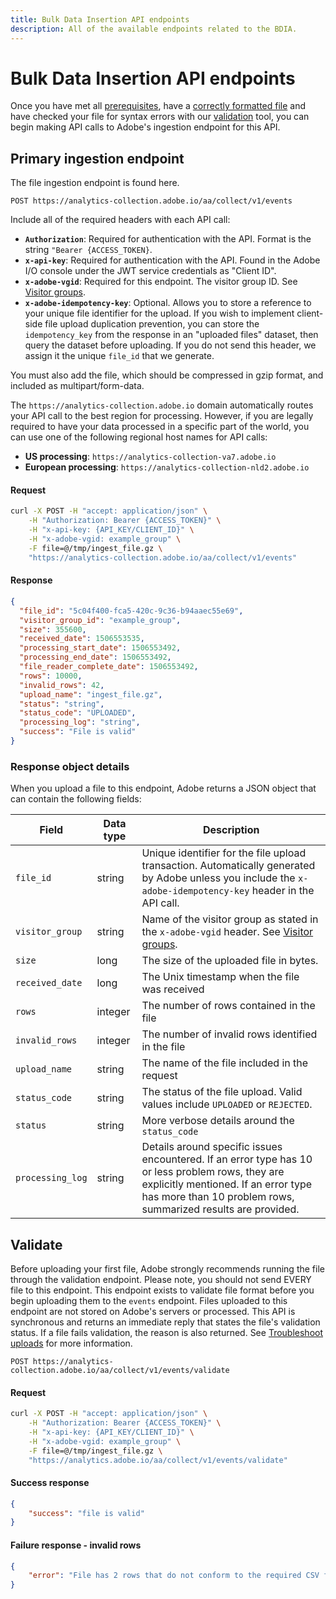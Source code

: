 ```yaml
---
title: Bulk Data Insertion API endpoints
description: All of the available endpoints related to the BDIA.
---
```


# Bulk Data Insertion API endpoints

Once you have met all [prerequisites](index.md), have a [correctly formatted file](file-format.md) and have checked your file for syntax errors with our [validation](#validate) tool, you can begin making API calls to Adobe's ingestion endpoint for this API.

## Primary ingestion endpoint

The file ingestion endpoint is found here.

`POST https://analytics-collection.adobe.io/aa/collect/v1/events`

Include all of the required headers with each API call:

* **`Authorization`**: Required for authentication with the API. Format is the string `"Bearer {ACCESS_TOKEN}`.
* **`x-api-key`**: Required for authentication with the API. Found in the Adobe I/O console under the JWT service credentials as "Client ID".
* **`x-adobe-vgid`**: Required for this endpoint. The visitor group ID. See [Visitor groups](visitor-groups.md).
* **`x-adobe-idempotency-key`**: Optional. Allows you to store a reference to your unique file identifier for the upload. If you wish to implement client-side file upload duplication prevention, you can store the `idempotency_key` from the response in an "uploaded files" dataset, then query the dataset before uploading. If you do not send this header, we assign it the unique `file_id` that we generate.

You must also add the file, which should be compressed in gzip format, and included as multipart/form-data.

The `https://analytics-collection.adobe.io` domain automatically routes your API call to the best region for processing. However, if you are legally required to have your data processed in a specific part of the world, you can use one of the following regional host names for API calls:

* **US processing**: `https://analytics-collection-va7.adobe.io`
* **European processing**: `https://analytics-collection-nld2.adobe.io`

<CodeBlock slots="heading, code" repeat="2" languages="CURL,JSON"/>

#### Request

```sh
curl -X POST -H "accept: application/json" \
    -H "Authorization: Bearer {ACCESS_TOKEN}" \
    -H "x-api-key: {API_KEY/CLIENT_ID}" \
    -H "x-adobe-vgid: example_group" \
    -F file=@/tmp/ingest_file.gz \
    "https://analytics-collection.adobe.io/aa/collect/v1/events"
```

#### Response

```json
{
  "file_id": "5c04f400-fca5-420c-9c36-b94aaec55e69",
  "visitor_group_id": "example_group",
  "size": 355600,
  "received_date": 1506553535,
  "processing_start_date": 1506553492,
  "processing_end_date": 1506553492,
  "file_reader_complete_date": 1506553492,
  "rows": 10000,
  "invalid_rows": 42,
  "upload_name": "ingest_file.gz",
  "status": "string",
  "status_code": "UPLOADED",
  "processing_log": "string",
  "success": "File is valid"
}
```

### Response object details

When you upload a file to this endpoint, Adobe returns a JSON object that can contain the following fields:

Field | Data type | Description
--- | --- | ---
`file_id` | string | Unique identifier for the file upload transaction. Automatically generated by Adobe unless you include the `x-adobe-idempotency-key` header in the API call.
`visitor_group` | string | Name of the visitor group as stated in the `x-adobe-vgid` header. See [Visitor groups](visitor-groups.md).
`size` | long | The size of the uploaded file in bytes.
`received_date` | long | The Unix timestamp when the file was received
`rows` | integer | The number of rows contained in the file
`invalid_rows` | integer | The number of invalid rows identified in the file
`upload_name` | string | The name of the file included in the request
`status_code` | string | The status of the file upload. Valid values include `UPLOADED` or `REJECTED`.
`status` | string | More verbose details around the `status_code`
`processing_log` | string | Details around specific issues encountered. If an error type has 10 or less problem rows, they are explicitly mentioned. If an error type has more than 10 problem rows, summarized results are provided.

## Validate

Before uploading your first file, Adobe strongly recommends running the file through the validation endpoint. Please note, you should not send EVERY file to this endpoint. This endpoint exists to validate file format before you begin uploading them to the `events` endpoint. Files uploaded to this endpoint are not stored on Adobe's servers or processed. This API is synchronous and returns an immediate reply that states the file's validation status. If a file fails validation, the reason is also returned. See [Troubleshoot uploads](troubleshooting.md) for more information.

`POST https://analytics-collection.adobe.io/aa/collect/v1/events/validate`

<CodeBlock slots="heading, code" repeat="3" languages="CURL,JSON"/>

#### Request

```sh
curl -X POST -H "accept: application/json" \
    -H "Authorization: Bearer {ACCESS_TOKEN}" \
    -H "x-api-key: {API_KEY/CLIENT_ID}" \
    -H "x-adobe-vgid: example_group" \
    -F file=@/tmp/ingest_file.gz \
    "https://analytics.adobe.io/aa/collect/v1/events/validate"
```

#### Success response

```json
{
    "success": "file is valid"
}
```

#### Failure response - invalid rows

```json
{
    "error": "File has 2 rows that do not conform to the required CSV format! (Ex: row #59)"
}
```

